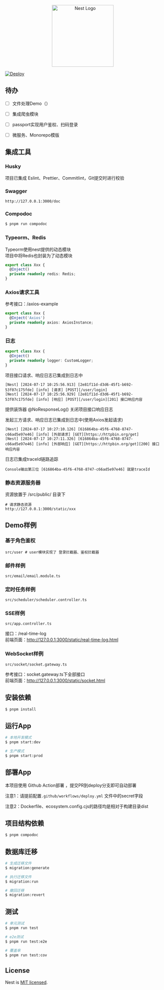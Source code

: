 <p align="center">
  <a href="http://nestjs.com/" target="blank"><img src="https://nestjs.com/img/logo-small.svg" width="200" alt="Nest Logo" /></a>
</p>

[![Deploy](https://github.com/heyingjiee/nest-template-base/actions/workflows/deploy.yml/badge.svg)](https://github.com/heyingjiee/nest-template-base/actions/workflows/deploy.yml)

## 待办
- [ ] 文件处理Demo（）
- [ ] 集成爬虫模块
- [ ] passport实现用户鉴权、扫码登录
- [ ] 微服务、Monorepo模版


## 集成工具

### Husky
项目已集成 Eslint、Prettier、Commitlint，Git提交时进行校验

### Swagger
```text
http://127.0.0.1:3000/doc
```

### Compodoc
```bash
$ pnpm run compodoc
```

### Typeorm、Redis
Typeorm使用nest提供的动态模块   
项目中将Redis也封装为了动态模块
```ts
export class Xxx {
  @Inject()
  private readonly redis: Redis;
}
```

### Axios请求工具
参考接口：/axios-example
```ts
export class Xxx {
  @Inject('Axios')
  private readonly axios: AxiosInstance;
}
```

### 日志
```ts
export class Xxx {
  @Inject()
  private readonly logger: CustomLogger;
}
```

项目接口请求、响应日志已集成到日志中
```text
[Nest] [2024-07-17 10:25:56.913] [2e81f11d-d3d6-45f1-b692-53f07c175fde] [info] [请求] [POST][/user/login]
[Nest] [2024-07-17 10:25:56.929] [2e81f11d-d3d6-45f1-b692-53f07c175fde] [info] [响应] [POST][/user/login][201] 接口响应内容
```
提供装饰器 @NoResponseLog() 关闭项目接口响应日志

发起三方请求、响应日志已集成到日志中(使用Axios发起请求)
```text
[Nest] [2024-07-17 10:27:10.126] [616864ba-45f6-4768-8747-c66ad5e97e46] [info] [外部请求] [GET][https://httpbin.org/get]
[Nest] [2024-07-17 10:27:11.326] [616864ba-45f6-4768-8747-c66ad5e97e46] [info] [外部响应] [GET][https://httpbin.org/get][200] 接口响应内容
```

日志已集成traceId链路追踪
```text
Console输出第三位 [616864ba-45f6-4768-8747-c66ad5e97e46] 就是traceId
```

### 静态资源服务器
资源放置于 /src/public/ 目录下
```text
# 请求静态资源
http://127.0.0.1:3000/static/xxx
```


## Demo样例

### 基于角色鉴权
```text
src/user # user模块实现了 登录拦截器、鉴权拦截器
```

### 邮件样例
```text
src/email/email.module.ts
```

### 定时任务样例
```text
src/scheduler/scheduler.controller.ts
```

### SSE样例
```text
src/app.controller.ts
```
接口：/real-time-log   
前端页面：http://127.0.0.1:3000/static/real-time-log.html

### WebSocket样例
```text
src/socket/socket.gateway.ts 
```
参考接口：socket.gateway.ts下全部接口  
前端页面：http://127.0.0.1:3000/static/socket.html


## 安装依赖

```bash
$ pnpm install
```

## 运行App
```bash
# 本地开发模式
$ pnpm start:dev

# 生产模式
$ pnpm start:prod
```

## 部署App
本项目使用 Github Action部署 ，提交PR到deploy分支即可自动部署  

注意1：请提前配置`.github/workflows/deploy.yml` 文件中的secret字段

注意2：Dockerfile、ecosystem.config.cjs的路径均是相对于构建目录dist



## 项目结构依赖
```bash
$ pnpm compodoc
```

## 数据库迁移
```bash
# 生成迁移文件
$ migration:generate

# 执行迁移文件
$ migration:run

# 撤回迁移
$ migration:revert
```

## 测试

```bash
# 单元测试
$ pnpm run test

# e2e测试
$ pnpm run test:e2e

# 覆盖率
$ pnpm run test:cov
```

## License

Nest is [MIT licensed](LICENSE).
